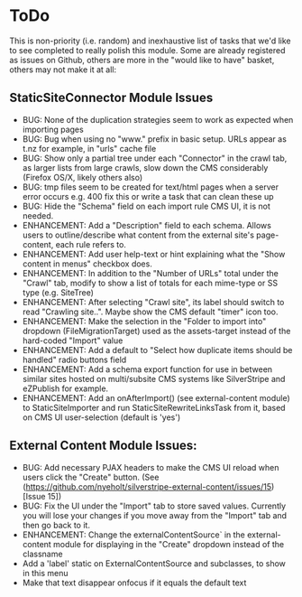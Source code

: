 # ToDo

This is non-priority (i.e. random) and inexhaustive list of tasks that we'd like to see completed to really polish this module.
Some are already registered as issues on Github, others are more in the "would like to have" basket, others may not make it at all:

## StaticSiteConnector Module Issues

* BUG: None of the duplication strategies seem to work as expected when importing pages
* BUG: Bug when using no "www." prefix in basic setup. URLs appear as t.nz for example, in "urls" cache file
* BUG: Show only a partial tree under each "Connector" in the crawl tab, as larger lists from large crawls, slow down the CMS considerably (Firefox OS/X, likely others also)
* BUG: tmp files seem to be created for text/html pages when a server error occurs e.g. 400 fix this or write a task that can clean these up
* BUG: Hide the "Schema" field on each import rule CMS UI, it is not needed.
* ENHANCEMENT: Add a "Description" field to each schema. Allows users to outline/describe what content from the external site's page-content, each rule refers to.
* ENHANCEMENT: Add user help-text or hint explaining what the "Show content in menus" checkbox does.
* ENHANCEMENT: In addition to the "Number of URLs" total under the "Crawl" tab, modify to show a list of totals for each mime-type or SS type (e.g. SiteTree)
* ENHANCEMENT: After selecting "Crawl site", its label should switch to read "Crawling site..". Maybe show the CMS default "timer" icon too.
* ENHANCEMENT: Make the selection in the "Folder to import into" dropdown (FileMigrationTarget) used as the assets-target instead of the hard-coded "Import" value
* ENHANCEMENT: Add a default to "Select how duplicate items should be handled" radio buttons field
* ENHANCEMENT: Add a schema export function for use in between similar sites hosted on multi/subsite CMS systems like SilverStripe and eZPublish for example.
* ENHANCEMENT: Add an onAfterImport() (see external-content module) to StaticSiteImporter and run StaticSiteRewriteLinksTask from it, based on CMS UI user-selection (default is 'yes')

## External Content Module Issues:

* BUG: Add necessary PJAX headers to make the CMS UI reload when users click the "Create" button. (See (https://github.com/nyeholt/silverstripe-external-content/issues/15)[Issue 15])
* BUG: Fix the UI under the "Import" tab to store saved values. Currently you will lose your changes if you move away from the "Import" tab and then go back to it.
* ENHANCEMENT: Change the externalContentSource` in the external-content module for displaying in the "Create" dropdown instead of the classname
 * Add a 'label' static on ExternalContentSource and subclasses, to show in this menu
 * Make that text disappear onfocus if it equals the default text
